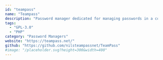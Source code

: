 ```yaml
---
id: "teampass"
name: "Teampass"
description: "Password manager dedicated for managing passwords in a collaborative way. One symmetric key is used to encrypt all shared/team passwords and stored server side in a file and the database. works on any server Apache, MySQL and PHP."
tags:
  - "GPL-3.0"
  - "PHP"
category: "Password Managers"
website: "https://teampass.net/"
github: "https://github.com/nilsteampassnet/TeamPass"
#image: "/placeholder.svg?height=300&width=400"
---
```


